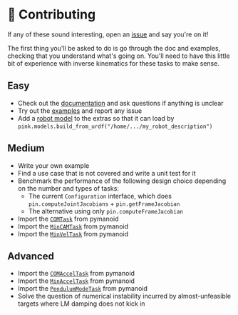 # 👷 Contributing

If any of these sound interesting, open an [issue](https://github.com/tasts-robots/pink/issues) and say you're on it!

The first thing you'll be asked to do is go through the doc and examples, checking that you understand what's going on. You'll need to have this little bit of experience with inverse kinematics for these tasks to make sense.

## Easy

- Check out the [documentation](https://tasts-robots.org/doc/pink/) and ask questions if anything is unclear
- Try out the [examples](examples) and report any issue
- Add a [robot model](https://tasts-robots.org/doc/pink/extras.html#module-pink.models) to the extras so that it can load by ``pink.models.build_from_urdf("/home/.../my_robot_description")``

## Medium

- Write your own example
- Find a use case that is not covered and write a unit test for it
- Benchmark the performance of the following design choice depending on the number and types of tasks:
    - The current ``Configuration`` interface, which does ``pin.computeJointJacobians`` + ``pin.getFrameJacobian``
    - The alternative using only ``pin.computeFrameJacobian``
- Import the [`COMTask`](https://github.com/stephane-caron/pymanoid/blob/1b16932ee3216782fc4b66abafcf8099c19d6d8e/pymanoid/tasks.py#L119) from pymanoid
- Import the [`MinCAMTask`](https://github.com/stephane-caron/pymanoid/blob/1b16932ee3216782fc4b66abafcf8099c19d6d8e/pymanoid/tasks.py#L394) from pymanoid
- Import the [`MinVelTask`](https://github.com/stephane-caron/pymanoid/blob/1b16932ee3216782fc4b66abafcf8099c19d6d8e/pymanoid/tasks.py#L424) from pymanoid

## Advanced

- Import the [`COMAccelTask`](https://github.com/stephane-caron/pymanoid/blob/1b16932ee3216782fc4b66abafcf8099c19d6d8e/pymanoid/tasks.py#L163) from pymanoid
- Import the [`MinAccelTask`](https://github.com/stephane-caron/pymanoid/blob/1b16932ee3216782fc4b66abafcf8099c19d6d8e/pymanoid/tasks.py#L357) from pymanoid
- Import the [`PendulumModeTask`](https://github.com/stephane-caron/pymanoid/blob/1b16932ee3216782fc4b66abafcf8099c19d6d8e/pymanoid/tasks.py#L455) from pymanoid
- Solve the question of numerical instability incurred by almost-unfeasible targets where LM damping does not kick in
